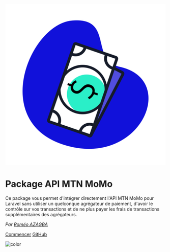 ![logo](_media/favicon.svg)

# Package API MTN MoMo

Ce package vous permet d'intégrer directement l'API MTN MoMo pour Laravel sans utiliser un quelconque agrégateur de paiement, d'avoir le contrôle sur vos transactions et de ne plus payer les frais de transactions supplémentaires des agrégateurs.

_Par [Roméo AZAGBA](credits#connectez-vous-avec-moi)_

[Commencer](#a-propos)
[GitHub](https://github.com/roazagba/apimtnmomo/)

![color](#f0f0f0)
